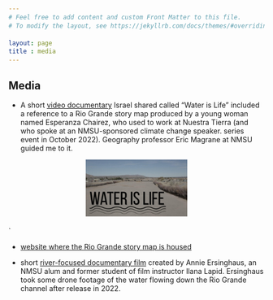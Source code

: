 ```yaml
---
# Feel free to add content and custom Front Matter to this file.
# To modify the layout, see https://jekyllrb.com/docs/themes/#overriding-theme-defaults

layout: page
title : media
---
```


## Media

- A short [video documentary](https://storymaps.arcgis.com/stories/1ad0c8057ff444a48d8e6656d7877168) Israel shared called “Water is Life”
included a reference to a Rio Grande story map produced by a
young woman named Esperanza Chairez, who used to work at Nuestra
Tierra (and who spoke at an NMSU-sponsored climate change speaker.
series event in October 2022).  Geography professor Eric Magrane at NMSU guided me to it.

<center><a href="https://storymaps.arcgis.com/stories/1ad0c8057ff444a48d8e6656d7877168"> <IMG SRC="waterislife.jpeg" width=200> </A></center>
<br>`

- [website where the Rio Grande story map is housed](https://cap.nmsu.edu/storymaps.html)

- short [river-focused documentary film](https://youtu.be/eefK09DGg4E?si=sIIxxOg3GSjDQjjM) created by Annie Ersinghaus,
an NMSU alum and former student of film instructor Ilana Lapid.
Ersinghaus took some drone footage of the water flowing down the
Rio Grande channel after release in 2022. 



